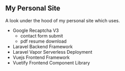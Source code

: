 ## My Personal Site

A look under the hood of my personal site which uses.

* Google Recaptcha V3
    * contact form submit
    * pdf resume download
* Laravel Backend Framework
* Laravel Vapor Serverless Deployment
* Vuejs Frontend Framework
* Vuetify Frontend Component Library
